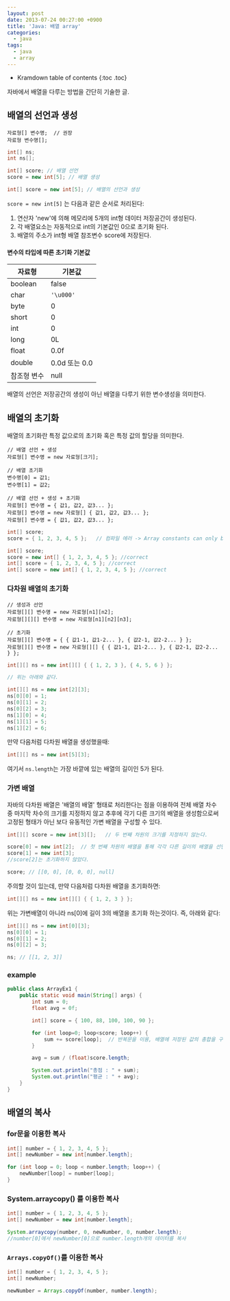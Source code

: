 ```yaml
---
layout: post
date: 2013-07-24 00:27:00 +0900
title: 'Java: 배열 array'
categories:
  - java
tags:
  - java
  - array
---
```


* Kramdown table of contents
{:toc .toc}

자바에서 배열을 다루는 방법을 간단히 기술한 글.

## 배열의 선언과 생성

```
자료형[] 변수명;  // 권장
자료형 변수명[];
```

```java
int[] ns;
int ns[];

int[] score; // 배열 선언
score = new int[5]; // 배열 생성

int[] score = new int[5]; // 배열의 선언과 생성
```

`score = new int[5]` 는 다음과 같은 순서로 처리된다:

1. 연산자 'new'에 의해 메모리에 5개의 int형 데이터 저장공간이 생성된다.
1. 각 배열요소는 자동적으로 int의 기본값인 0으로 초기화 된다.
1. 배열의 주소가 int형 배열 참조변수 score에 저장된다.

#### 변수의 타입에 따른 초기화 기본값

| 자료형      | 기본값        |
|-------------|---------------|
| boolean     | false         |
| char        | `'\u000'`       |
| byte        | 0             |
| short       | 0             |
| int         | 0             |
| long        | 0L            |
| float       | 0.0f          |
| double      | 0.0d 또는 0.0 |
| 참조형 변수 | null          |

배열의 선언은 저장공간의 생성이 아닌 배열을 다루기 위한 변수생성을 의미한다.

## 배열의 초기화

배열의 초기화란 특정 값으로의 초기화 혹은 특정 값의 할당을 의미한다.

```
// 배열 선언 + 생성
자료형[] 변수명 = new 자료형[크기];

// 배열 초기화
변수명[0] = 값1;
변수명[1] = 값2;

// 배열 선언 + 생성 + 초기화
자료형[] 변수명 = { 값1, 값2, 값3... };
자료형[] 변수명 = new 자료형[] { 값1, 값2, 값3... };  
자료형[] 변수명 = { 값1, 값2, 값3... };  
```

```java
int[] score;
score = { 1, 2, 3, 4, 5 };   // 컴파일 에러 -> Array constants can only be used in initializers

int[] score;
score = new int[] { 1, 2, 3, 4, 5 }; //correct
int[] score = { 1, 2, 3, 4, 5 }; //correct
int[] score = new int[] { 1, 2, 3, 4, 5 }; //correct
```

### 다차원 배열의 초기화

```
// 생성과 선언
자료형[][] 변수명 = new 자료형[n1][n2];
자료형[][][] 변수명 = new 자료형[n1][n2][n3];

// 초기화
자료형[][] 변수명 = { { 값1-1, 값1-2... }, { 값2-1, 값2-2... } };
자료형[][] 변수명 = new 자료형[][] { { 값1-1, 값1-2... }, { 값2-1, 값2-2... } };
```

```java
int[][] ns = new int[][] { { 1, 2, 3 }, { 4, 5, 6 } };

// 위는 아래와 같다.

int[][] ns = new int[2][3];
ns[0][0] = 1;
ns[0][1] = 2;
ns[0][2] = 3;
ns[1][0] = 4;
ns[1][1] = 5;
ns[1][2] = 6;
```

만약 다음처럼 다차원 배열을 생성했을때:

```java
int[][] ns = new int[5][3];
```

여기서 `ns.length`는 가장 바깥에 있는 배열의 길이인 5가 된다.

### 가변 배열

자바의 다차원 배열은 '배열의 배열' 형태로 처리한다는 점을 이용하여 전체 배열 차수 중 마지막 차수의 크기를 지정하지 않고 추후에 각기 다른 크기의 배열을 생성함으로써 고정된 형태가 아닌 보다 유동적인 가변 배열을 구성할 수 있다.

```java
int[][] score = new int[3][];   // 두 번째 차원의 크기를 지정하지 않는다.

score[0] = new int[2];  // 첫 번째 차원의 배열을 통해 각각 다른 길이의 배열을 선언하거나 선언하지 않을 수도 있다.
score[1] = new int[3];
//score[2]는 초기화하지 않았다.

score; // [[0, 0], [0, 0, 0], null]
```

주의할 것이 있는데, 만약 다음처럼 다차원 배열을 초기화하면:

```java
int[][] ns = new int[][] { { 1, 2, 3 } };
```

위는 가변배열이 아니라 ns[0]에 길이 3의 배열을 초기화 하는것이다. 즉, 아래와 같다:

```java
int[][] ns = new int[0][3];
ns[0][0] = 1;
ns[0][1] = 2;
ns[0][2] = 3;

ns; // [[1, 2, 3]]
```

### example

```java
public class ArrayEx1 {
    public static void main(String[] args) {
        int sum = 0;
        float avg = 0f;

        int[] score = { 100, 88, 100, 100, 90 };

        for (int loop=0; loop<score; loop++) {
            sum += score[loop];  // 반복문을 이용, 배열에 저장된 값의 총합을 구함
        }

        avg = sum / (float)score.length;

        System.out.println("총점 : " + sum);
        System.out.println("평균 : " + avg);
    }
}
```

## 배열의 복사

### for문을 이용한 복사

```java
int[] number = { 1, 2, 3, 4, 5 };
int[] newNumber = new int[number.length];

for (int loop = 0; loop < number.length; loop++) {
	newNumber[loop] = number[loop];
}
```

### System.arraycopy() 를 이용한 복사

```java
int[] number = { 1, 2, 3, 4, 5 };
int[] newNumber = new int[number.length];

System.arraycopy(number, 0, newNumber, 0, number.length);
//number[0]에서 newNumber[0]으로 number.length개의 데이터를 복사
```

### `Arrays.copyOf()`를 이용한 복사

```java
int[] number = { 1, 2, 3, 4, 5 };
int[] newNumber;

newNumber = Arrays.copyOf(number, number.length);
```
